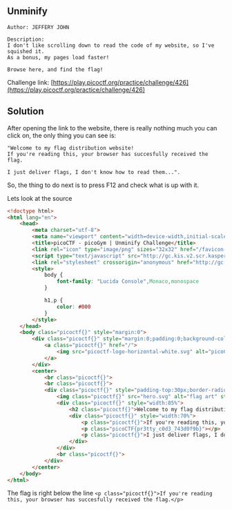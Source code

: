 ## Unminify
```
Author: JEFFERY JOHN

Description:
I don't like scrolling down to read the code of my website, so I've squished it. 
As a bonus, my pages load faster!

Browse here, and find the flag!
```
Challenge link: [https://play.picoctf.org/practice/challenge/426](https://play.picoctf.org/practice/challenge/426)

## Solution

After opening the link to the website, there is really nothing much you can click on, the only thing you can see is:

```
"Welcome to my flag distribution website!
If you're reading this, your browser has succesfully received the flag.

I just deliver flags, I don't know how to read them...".
```

So, the thing to do next is to press F12 and check what is up with it. 

Lets look at the source

```html
<!doctype html>
<html lang="en">
    <head>
        <meta charset="utf-8">
        <meta name="viewport" content="width=device-width,initial-scale=1">
        <title>picoCTF - picoGym | Unminify Challenge</title>
        <link rel="icon" type="image/png" sizes="32x32" href="/favicon-32x32.png">
        <script type="text/javascript" src="http://gc.kis.v2.scr.kaspersky-labs.com/FD126C42-EBFA-4E12-B309-BB3FDD723AC1/main.js?attr=QRbH_ZRUMQXWAJz89rCSaUAmksLMgU85nnWXIRVtZY06RBibzWhlXvPTdEAMy7YBpy_4rKix0muFry8iJNeJ5g" charset="UTF-8"></script>
        <link rel="stylesheet" crossorigin="anonymous" href="http://gc.kis.v2.scr.kaspersky-labs.com/E3E8934C-235A-4B0E-825A-35A08381A191/abn/main.css?attr=aHR0cDovL3RpdGFuLnBpY29jdGYubmV0OjY0Mjg3Lw"/>
        <style>
            body {
                font-family: "Lucida Console",Monaco,monospace
            }

            h1,p {
                color: #000
            }
        </style>
    </head>
    <body class="picoctf{}" style="margin:0">
        <div class="picoctf{}" style="margin:0;padding:0;background-color:#757575;display:auto;height:40%">
            <a class="picoctf{}" href="/">
                <img src="picoctf-logo-horizontal-white.svg" alt="picoCTF logo" style="display:inline-block;width:160px;height:90px;padding-left:30px">
            </a>
        </div>
        <center>
            <br class="picoctf{}">
            <br class="picoctf{}">
            <div class="picoctf{}" style="padding-top:30px;border-radius:3%;box-shadow:0 5px 10px #0000004d;width:50%;align-self:center">
                <img class="picoctf{}" src="hero.svg" alt="flag art" style="width:150px;height:150px">
                <div class="picoctf{}" style="width:85%">
                    <h2 class="picoctf{}">Welcome to my flag distribution website!</h2>
                    <div class="picoctf{}" style="width:70%">
                        <p class="picoctf{}">If you're reading this, your browser has succesfully received the flag.</p>
                        <p class="picoCTF{pr3tty_c0d3_743d0f9b}"></p>
                        <p class="picoctf{}">I just deliver flags, I don't know how to read them...</p>
                    </div>
                </div>
                <br class="picoctf{}">
            </div>
        </center>
    </body>
</html>
```

The flag is right below the line 
```<p class="picoctf{}">If you're reading this, your browser has succesfully received the flag.</p>```


